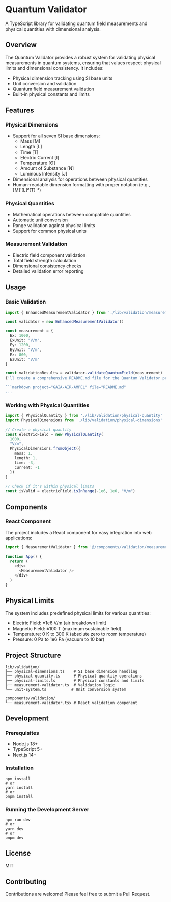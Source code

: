 # Quantum Validator

A TypeScript library for validating quantum field measurements and physical quantities with dimensional analysis.

## Overview

The Quantum Validator provides a robust system for validating physical measurements in quantum systems, ensuring that values respect physical limits and dimensional consistency. It includes:

- Physical dimension tracking using SI base units
- Unit conversion and validation
- Quantum field measurement validation
- Built-in physical constants and limits

## Features

### Physical Dimensions

- Support for all seven SI base dimensions:
  - Mass [M]
  - Length [L]
  - Time [T]
  - Electric Current [I]
  - Temperature [Θ]
  - Amount of Substance [N]
  - Luminous Intensity [J]
- Dimensional analysis for operations between physical quantities
- Human-readable dimension formatting with proper notation (e.g., [M]¹[L]²[T]⁻³)

### Physical Quantities

- Mathematical operations between compatible quantities
- Automatic unit conversion
- Range validation against physical limits
- Support for common physical units

### Measurement Validation

- Electric field component validation
- Total field strength calculation
- Dimensional consistency checks
- Detailed validation error reporting

## Usage

### Basic Validation

```typescript
import { EnhancedMeasurementValidator } from './lib/validation/measurement-validator'

const validator = new EnhancedMeasurementValidator()

const measurement = {
  Ex: 1000,
  ExUnit: "V/m",
  Ey: 1200,
  EyUnit: "V/m",
  Ez: 800,
  EzUnit: "V/m"
}

const validationResults = validator.validateQuantumField(measurement)
I'll create a comprehensive README.md file for the Quantum Validator project.

```markdown project="GAIA-AIR-AMPEL" file="README.md"
...
```

### Working with Physical Quantities

```typescript
import { PhysicalQuantity } from './lib/validation/physical-quantity'
import PhysicalDimensions from './lib/validation/physical-dimensions'

// Create a physical quantity
const electricField = new PhysicalQuantity(
  1000,
  "V/m",
  PhysicalDimensions.fromObject({
    mass: 1,
    length: 1,
    time: -3,
    current: -1
  })
)

// Check if it's within physical limits
const isValid = electricField.isInRange(-1e6, 1e6, "V/m")
```

## Components

### React Component

The project includes a React component for easy integration into web applications:

```typescript
import { MeasurementValidator } from '@/components/validation/measurement-validator'

function App() {
  return (
    <div>
      <MeasurementValidator />
    </div>
  )
}
```

## Physical Limits

The system includes predefined physical limits for various quantities:

- Electric Field: ±1e6 V/m (air breakdown limit)
- Magnetic Field: ±100 T (maximum sustainable field)
- Temperature: 0 K to 300 K (absolute zero to room temperature)
- Pressure: 0 Pa to 1e6 Pa (vacuum to 10 bar)


## Project Structure

```plaintext
lib/validation/
├── physical-dimensions.ts    # SI base dimension handling
├── physical-quantity.ts      # Physical quantity operations
├── physical-limits.ts        # Physical constants and limits
├── measurement-validator.ts  # Validation logic
└── unit-system.ts           # Unit conversion system

components/validation/
└── measurement-validator.tsx # React validation component
```

## Development

### Prerequisites

- Node.js 18+
- TypeScript 5+
- Next.js 14+


### Installation

```shellscript
npm install
# or
yarn install
# or
pnpm install
```

### Running the Development Server

```shellscript
npm run dev
# or
yarn dev
# or
pnpm dev
```

## License

MIT

## Contributing

Contributions are welcome! Please feel free to submit a Pull Request.

```